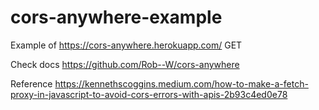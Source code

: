 # cors-anywhere-example
Example of https://cors-anywhere.herokuapp.com/ GET 

Check docs
https://github.com/Rob--W/cors-anywhere

Reference
https://kennethscoggins.medium.com/how-to-make-a-fetch-proxy-in-javascript-to-avoid-cors-errors-with-apis-2b93c4ed0e78
